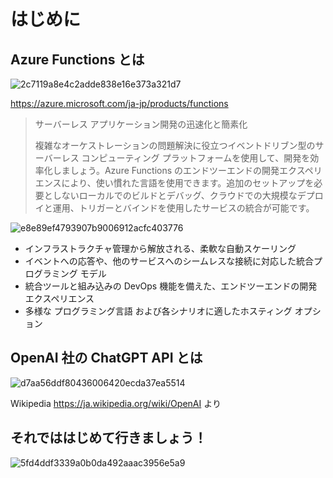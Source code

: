 # はじめに

## Azure Functions とは

![2c7119a8e4c2adde838e16e373a321d7](https://i.gyazo.com/2c7119a8e4c2adde838e16e373a321d7.jpg)

https://azure.microsoft.com/ja-jp/products/functions

> サーバーレス アプリケーション開発の迅速化と簡素化
> 
> 複雑なオーケストレーションの問題解決に役立つイベントドリブン型のサーバーレス コンピューティング プラットフォームを使用して、開発を効率化しましょう。Azure Functions のエンドツーエンドの開発エクスペリエンスにより、使い慣れた言語を使用できます。追加のセットアップを必要としないローカルでのビルドとデバッグ、クラウドでの大規模なデプロイと運用、トリガーとバインドを使用したサービスの統合が可能です。

![e8e89ef4793907b9006912acfc403776](https://i.gyazo.com/e8e89ef4793907b9006912acfc403776.png)

- インフラストラクチャ管理から解放される、柔軟な自動スケーリング
- イベントへの応答や、他のサービスへのシームレスな接続に対応した統合プログラミング モデル
- 統合ツールと組み込みの DevOps 機能を備えた、エンドツーエンドの開発エクスペリエンス
- 多様な プログラミング言語 および各シナリオに適したホスティング オプション

## OpenAI 社の ChatGPT API とは

![d7aa56ddf80436006420ecda37ea5514](https://i.gyazo.com/d7aa56ddf80436006420ecda37ea5514.png)

Wikipedia https://ja.wikipedia.org/wiki/OpenAI より

## それでははじめて行きましょう！

![5fd4ddf3339a0b0da492aaac3956e5a9](https://i.gyazo.com/5fd4ddf3339a0b0da492aaac3956e5a9.png)

